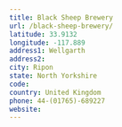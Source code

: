 ```yaml
---
title: Black Sheep Brewery
url: /black-sheep-brewery/
latitude: 33.9132
longitude: -117.889
address1: Wellgarth
address2: 
city: Ripon
state: North Yorkshire
code: 
country: United Kingdom
phone: 44-(01765)-689227
website: 
---
```



